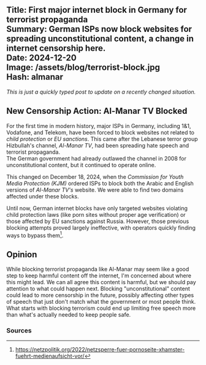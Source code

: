 Title: First major internet block in Germany for terrorist propaganda  
Summary: German ISPs now block websites for spreading unconstitutional content, a change in internet censorship here.  
Date: 2024-12-20  
Image: /assets/blog/terrorist-block.jpg  
Hash: almanar  
---------
*This is just a quickly typed post to update on a recently changed situation.*
## New Censorship Action: Al-Manar TV Blocked  

For the first time in modern history, major ISPs in Germany, including 1&1, Vodafone, and Telekom, 
have been forced to block websites not related to *child protection* or *EU sanctions*. 
This came after the Lebanese terror group Hizbullah's channel, *Al-Manar TV*, 
had been spreading hate speech and terrorist propaganda.  
The German government had already outlawed the channel in 2008 for unconstitutional content, 
but it continued to operate online.  

This changed on December 18, 2024, when the *Commission for Youth Media Protection (KJM)* ordered ISPs to block both the 
Arabic and English versions of *Al-Manar TV's* website. 
We were able to find two domains affected under these blocks.  

Until now, German internet blocks have only targeted websites violating child protection laws 
(like porn sites without proper age verification) or those affected by EU sanctions against Russia. 
However, those previous blocking attempts proved largely ineffective, 
with operators quickly finding ways to bypass them[^1].

## Opinion
While blocking terrorist propaganda like Al-Manar may seem like a good step to keep harmful content off the internet, 
I'm concerned about where this might lead.
We can all agree this content is harmful, but we should pay attention to what could happen next. 
Blocking "unconstitutional" content could lead to more censorship in the future, 
possibly affecting other types of speech that just don't match what the government or most people think.
What starts with blocking terrorism could end up limiting free speech more than what's actually needed to keep people safe.

### Sources
[^1]: https://netzpolitik.org/2022/netzsperre-fuer-pornoseite-xhamster-fuehrt-medienaufsicht-vor/
